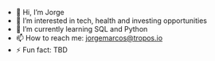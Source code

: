 - 👋 Hi, I’m Jorge
- 👀 I’m interested in tech, health and investing opportunities
- 🌱 I’m currently learning SQL and Python
- 📫 How to reach me: jorgemarcos@tropos.io
- ⚡ Fun fact: TBD

<!---
jorge-marcos-tropos/jorge-marcos-tropos is a ✨ special ✨ repository because its `README.md` (this file) appears on your GitHub profile.
You can click the Preview link to take a look at your changes.
--->

